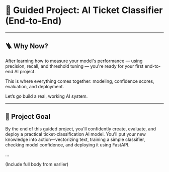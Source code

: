 # 🚀 Guided Project: AI Ticket Classifier (End-to-End)

---

## 🪜 Why Now?

After learning how to measure your model's performance — using precision, recall, and threshold tuning — you're ready for your first end-to-end AI project.

This is where everything comes together: modeling, confidence scores, evaluation, and deployment.

Let’s go build a real, working AI system.

---

## 🎯 Project Goal

By the end of this guided project, you'll confidently create, evaluate, and deploy a practical ticket-classification AI model. You'll put your new knowledge into action—vectorizing text, training a simple classifier, checking model confidence, and deploying it using FastAPI.

...

(Include full body from earlier)